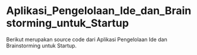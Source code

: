 # Aplikasi_Pengelolaan_Ide_dan_Brainstorming_untuk_Startup
Berikut merupakan source code dari Aplikasi Pengelolaan Ide dan Brainstorming untuk Startup. 
